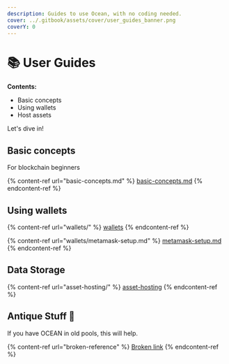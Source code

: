 ```yaml
---
description: Guides to use Ocean, with no coding needed.
cover: ../.gitbook/assets/cover/user_guides_banner.png
coverY: 0
---
```


# 📚 User Guides

**Contents:**

* Basic concepts
* Using wallets
* Host assets

Let's dive in!

## Basic concepts

For blockchain beginners

{% content-ref url="basic-concepts.md" %}
[basic-concepts.md](basic-concepts.md)
{% endcontent-ref %}

## Using wallets

{% content-ref url="wallets/" %}
[wallets](wallets/)
{% endcontent-ref %}

{% content-ref url="wallets/metamask-setup.md" %}
[metamask-setup.md](wallets/metamask-setup.md)
{% endcontent-ref %}

## Data Storage

{% content-ref url="asset-hosting/" %}
[asset-hosting](asset-hosting/)
{% endcontent-ref %}

## Antique Stuff 🏺

If you have OCEAN in old pools, this will help.

{% content-ref url="broken-reference" %}
[Broken link](broken-reference)
{% endcontent-ref %}
